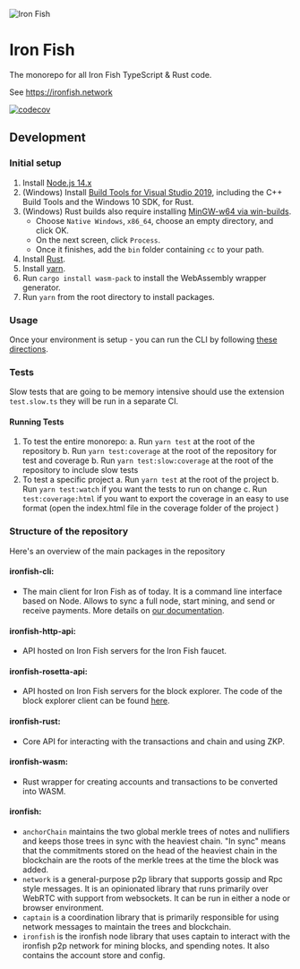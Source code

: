 ![Iron Fish](https://user-images.githubusercontent.com/767083/113650890-d8414c80-9645-11eb-8f4d-2427fc322ce4.png)


# Iron Fish

The monorepo for all Iron Fish TypeScript & Rust code.

See https://ironfish.network

[![codecov](https://codecov.io/gh/iron-fish/ironfish/branch/master/graph/badge.svg?token=PCSVEVEW5V)](https://codecov.io/gh/iron-fish/ironfish)

## Development

### Initial setup

1. Install [Node.js 14.x](https://nodejs.org/en/download/)
1. (Windows) Install [Build Tools for Visual Studio 2019](https://visualstudio.microsoft.com/downloads/#build-tools-for-visual-studio-2019), including the C++ Build Tools and the Windows 10 SDK, for Rust.
1. (Windows) Rust builds also require installing [MinGW-w64 via win-builds](http://win-builds.org/doku.php/download_and_installation_from_windows).
    * Choose `Native Windows`, `x86_64`, choose an empty directory, and click OK.
    * On the next screen, click `Process`.
    * Once it finishes, add the `bin` folder containing `cc` to your path.
1. Install [Rust](https://www.rust-lang.org/learn/get-started).
1. Install [yarn](https://classic.yarnpkg.com/en/docs/install).
1. Run `cargo install wasm-pack` to install the WebAssembly wrapper generator.
1. Run `yarn` from the root directory to install packages.

### Usage
Once your environment is setup - you can run the CLI by following [these directions](https://github.com/iron-fish/ironfish/tree/master/ironfish-cli).

### Tests
Slow tests that are going to be memory intensive should use the extension `test.slow.ts` they will be run in a separate CI.

#### Running Tests
1. To test the entire monorepo:
  a. Run `yarn test` at the root of the repository
  b. Run `yarn test:coverage` at the root of the repository for test and coverage
  b. Run `yarn test:slow:coverage` at the root of the repository to include slow tests
2. To test a specific project
  a. Run `yarn test` at the root of the project
  b. Run `yarn test:watch` if you want the tests to run on change
  c. Run `test:coverage:html` if you want to export the coverage in an easy to use format (open the index.html file in the coverage folder of the project )

### Structure of the repository

Here's an overview of the main packages in the repository

#### ironfish-cli:
- The main client for Iron Fish as of today. It is a command line interface based on Node. Allows to sync a full node, start mining, and send or receive payments. More details on [our documentation](https://ironfish.network/docs/onboarding/iron-fish-tutorial).

#### ironfish-http-api:
- API hosted on Iron Fish servers for the Iron Fish faucet.

#### ironfish-rosetta-api:
- API hosted on Iron Fish servers for the block explorer. The code of the block explorer client can be found [here](https://github.com/iron-fish/block-explorer).

#### ironfish-rust:
- Core API for interacting with the transactions and chain and using ZKP.

#### ironfish-wasm:
- Rust wrapper for creating accounts and transactions to be converted into WASM.

#### ironfish:
- `anchorChain` maintains the two global merkle trees of notes and
  nullifiers and keeps those trees in sync with the heaviest chain.
  "In sync" means that the commitments stored on the head of the heaviest
  chain in the blockchain are the roots of the merkle trees at the time
  the block was added.
- `network` is a general-purpose p2p library that supports gossip and
  Rpc style messages. It is an opinionated library that runs primarily
  over WebRTC with support from websockets. It can be run in either
  a node or browser environment.
- `captain` is a coordination library that is primarily responsible for
  using network messages to maintain the trees and blockchain.
- `ironfish` is the ironfish node library that uses captain to interact
  with the ironfish p2p network for mining blocks, and spending notes. It also contains the account store and config.
